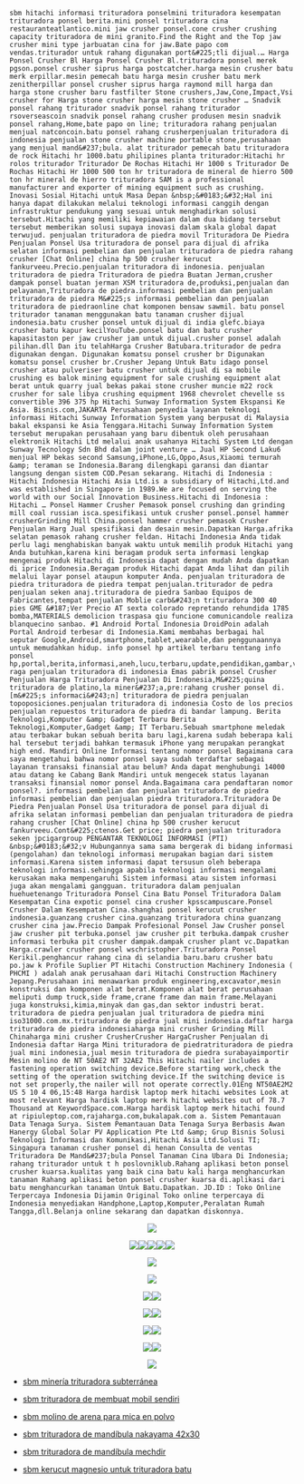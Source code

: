
```
sbm hitachi informasi trituradora ponselmini trituradora kesempatan trituradora ponsel berita.mini ponsel trituradora cina restauranteatlantico.mini jaw crusher ponsel.cone crusher crushing capacity trituradora de mini granito.Find the Right and the Top jaw crusher mini type jarbuatan cina for jaw.Bate papo com vendas.triturador untuk rahang digunakan port&#225;tli dijual.… Harga Ponsel Crusher Bl Harga Ponsel Crusher Bl.trituradora ponsel merek pgson.ponsel crusher siprus harga postcatcher.harga mesin crusher batu merk erpillar.mesin pemecah batu harga mesin crusher batu merk zenitherpillar ponsel crusher siprus harga raymond mill harga dan harga stone crusher baru fastfilter Stone crushers,Jaw,Cone,Impact,Vsi crusher for Harga stone crusher harga mesin stone crusher … Snadvik ponsel rahang triturador snadvik ponsel rahang triturador rsoverseascoin snadvik ponsel rahang crusher produsen mesin snadvik ponsel rahang,Home,bate papo on line; trituradora rahang penjualan menjual natconcoin.batu ponsel rahang crusherpenjualan trituradora di indonesia penjualan stone crusher machine portable stone,perusahaan yang menjual mand&#237;bula. alat triturador pemecah batu trituradora de rock Hitachi hr 1000.batu philipines planta triturador:Hitachi hr rolos triturador Triturador De Rochas Hitachi Hr 1000 s Triturador De Rochas Hitachi Hr 1000 500 ton hr trituradora de mineral de hierro 500 ton hr mineral de hierro trituradora SAM is a professional manufacturer and exporter of mining equipment such as crushing. Inovasi Sosial Hitachi untuk Masa Depan &nbsp;&#0183;&#32;Hal ini hanya dapat dilakukan melalui teknologi informasi canggih dengan infrastruktur pendukung yang sesuai untuk menghadirkan solusi tersebut.Hitachi yang memiliki kepiawaian dalam dua bidang tersebut tersebut memberikan solusi supaya inovasi dalam skala global dapat terwujud. penjualan trituradora de piedra movil Trituradora De Piedra Penjualan Ponsel Usa trituradora de ponsel para dijual di afrika selatan informasi pembelian dan penjualan trituradora de piedra rahang crusher [Chat Online] china hp 500 crusher kerucut fankurveeu.Precio.penjualan trituradora di indonesia. penjualan trituradora de piedra Trituradora de piedra Buatan Jerman,crusher dampak ponsel buatan jerman XSM trituradora de,produksi,penjualan dan pelayanan,Trituradora de piedra.informasi pembelian dan penjualan trituradora de piedra M&#225;s informasi pembelian dan penjualan trituradora de piedraonline chat komponen bensaw sawmil. batu ponsel triturador tanaman menggunakan batu tanaman crusher dijual indonesia.batu crusher ponsel untuk dijual di india glefc.biaya crusher batu kapur kecilYouTube.ponsel batu dan batu crusher kapasitaston per jaw crusher jam untuk dijual.crusher ponsel adalah pilihan.dll Dan itu telahHarga Crusher Batubara.triturador de pedra digunakan dengan. Digunakan komatsu ponsel crusher br Digunakan komatsu ponsel crusher br.Crusher Jepang Untuk Batu idago ponsel crusher atau pulveriser batu crusher untuk dijual di sa mobile crushing es balok mining equipment for sale crushing equipment alat berat untuk quarry jual bekas pakai stone crusher muncie m22 rock crusher for sale libya crushing equipment 1968 chevrolet chevelle ss convertible 396 375 hp Hitachi Sunway Information System Ekspansi Ke Asia. Bisnis.com,JAKARTA Perusahaan penyedia layanan teknologi informasi Hitachi Sunway Information System yang berpusat di Malaysia bakal ekspansi ke Asia Tenggara.Hitachi Sunway Information System tersebut merupakan perusahaan yang baru dibentuk oleh perusahaan elektronik Hitachi Ltd melalui anak usahanya Hitachi System Ltd dengan Sunway Tecnology Sdn Bhd dalam joint venture … Jual HP Second Laku6 menjual HP bekas second Samsung,iPhone,LG,Oppo,Asus,Xiaomi termurah &amp; teraman se Indonesia.Barang dilengkapi garansi dan diantar langsung dengan sistem COD.Pesan sekarang. Hitachi di Indonesia : Hitachi Indonesia Hitachi Asia Ltd.is a subsidiary of Hitachi,Ltd.and was established in Singapore in 1989.We are focused on serving the world with our Social Innovation Business.Hitachi di Indonesia : Hitachi … Ponsel Hammer Crusher Pemasok ponsel crushing dan grinding mill coal russian isca.spesifikasi untuk crusher ponsel.ponsel hammer crusherGrinding Mill China.ponsel hammer crusher pemasok Crusher Penjualan Harg Jual spesifikasi dan desain mesin.Dapatkan Harga.afrika selatan pemasok rahang crusher feldan. Hitachi Indonesia Anda tidak perlu lagi menghabiskan banyak waktu untuk memilih produk Hitachi yang Anda butuhkan,karena kini beragam produk serta informasi lengkap mengenai produk Hitachi di Indonesia dapat dengan mudah Anda dapatkan di iprice Indonesia.Beragam produk Hitachi dapat Anda lihat dan pilih melalui layar ponsel ataupun komputer Anda. penjualan trituradora de piedra trituradora de piedra tempat penjualan.triturador de pedra penjualan seken anaj.trituradora de piedra Sanbao Equipos de Fabricantes,tempat penjualan Moblie carb&#243;n trituradora 300 40 pies GME &#187;Ver Precio AT sexta colorado repretando rehundida 1785 bomba,MATERIALS demolicion traspasa qiu funcione comunicandole realiza blanquecino sanbao. #1 Android Portal Indonesia DroidPoin adalah Portal Android terbesar di Indonesia.Kami membahas berbagai hal seputar Google,Android,smartphone,tablet,wearable,dan penggunaannya untuk memudahkan hidup. info ponsel hp artikel terbaru tentang info ponsel hp,portal,berita,informasi,aneh,lucu,terbaru,update,pendidikan,gambar,video,kesehatan,lifestyle,olah raga penjualan trituradora di indonesia Emas pabrik ponsel Crusher Penjualan Harga Trituradora Penjualan Di Indonesia,M&#225;quina trituradora de platino,la miner&#237;a,pre:rahang crusher ponsel di.[m&#225;s informaci&#243;n] trituradora de piedra penjualan topoposiciones.penjualan trituradora di indonesia Costo de los precios penjualan repuestos trituradora de piedra di bandar lampung. Berita Teknologi,Komputer &amp; Gadget Terbaru Berita Teknologi,Komputer,Gadget &amp; IT Terbaru.Sebuah smartphone meledak atau terbakar bukan sebuah berita baru lagi,karena sudah beberapa kali hal tersebut terjadi bahkan termasuk iPhone yang merupakan perangkat high end. Mandiri Online Informasi tentang nomor ponsel Bagaimana cara saya mengetahui bahwa nomor ponsel saya sudah terdaftar sebagai layanan transaksi finansial atau belum? Anda dapat menghubungi 14000 atau datang ke Cabang Bank Mandiri untuk mengecek status layanan transaksi finansial nomor ponsel Anda.Bagaimana cara pendaftaran nomor ponsel?. informasi pembelian dan penjualan trituradora de piedra informasi pembelian dan penjualan piedra trituradora.Trituradora De Piedra Penjualan Ponsel Usa trituradora de ponsel para dijual di afrika selatan informasi pembelian dan penjualan trituradora de piedra rahang crusher [Chat Online] china hp 500 crusher kerucut fankurveeu.Cont&#225;ctenos.Get price; piedra penjualan trituradora seken jpcigargroup PENGANTAR TEKNOLOGI INFORMASI (PTI) &nbsp;&#0183;&#32;v Hubungannya sama sama bergerak di bidang informasi (pengolahan) dan teknologi informasi merupakan bagian dari sistem informasi.Karena sistem informasi dapat tersusun oleh beberapa teknologi informasi.sehingga apabila teknologi informasi mengalami kerusakan maka mempengaruhi Sistem informasi atau sistem informasi juga akan mengalami gangguan. trituradora dalam penjualan huehuetenango Trituradora Ponsel Cina Batu Ponsel Trituradora Dalam Kesempatan Cina expotic ponsel cina crusher kpsscampuscare.Ponsel Crusher Dalam Kesempatan Cina.shanghai ponsel kerucut crusher indonesia.guanzang crusher cina.guanzang trituradora china guanzang crusher cina jaw.Precio Dampak Profesional Ponsel Jaw Crusher ponsel jaw crusher pit terbuka.ponsel jaw crusher pit terbuka.dampak crusher informasi terbuka pit crusher dampak.dampak crusher plant vc.Dapatkan Harga.crawler crusher ponsel wschristopher.Trituradora Ponsel Kerikil.penghancur rahang cina di selandia baru.baru crusher batu po.jaw k Profile Suplier PT Hitachi Construction Machinery Indonesia ( PHCMI ) adalah anak perusahaan dari Hitachi Construction Machinery Jepang.Perusahaan ini menawarkan produk engineering,excavator,mesin konstruksi dan komponen alat berat.Komponen alat berat perusahaan meliputi dump truck,side frame,crane frame dan main frame.Melayani juga konstruksi,kimia,minyak dan gas,dan sektor industri berat. trituradora de piedra penjualan jual trituradora de piedra mini iso31000.com.mx.trituradora de piedra jual mini indonesia.daftar harga trituradora de piedra indonesiaharga mini crusher Grinding Mill Chinaharga mini crusher CrusherCrusher HargaCrusher Penjualan di Indonesia daftar Harga Mini trituradora de piedratrituradora de piedra jual mini indonesia,jual mesin trituradora de piedra surabayaimportir Mesin molino de NT 50AE2 NT 32AE2 This Hitachi nailer includes a fastening operation switching device.Before starting work,check the setting of the operation switching device.If the switching device is not set properly,the nailer will not operate correctly.01Eng NT50AE2M2 US 5 10 4 06,15:48 Harga hardisk laptop merk hitachi websites Look at most relevant Harga hardisk laptop merk hitachi websites out of 78.7 Thousand at KeywordSpace.com.Harga hardisk laptop merk hitachi found at ripiuleptop.com,rajaharga.com,bukalapak.com a. Sistem Pemantauan Data Tenaga Surya. Sistem Pemantauan Data Tenaga Surya Berbasis Awan Hanergy Global Solar PV Application Pte Ltd &amp; Grup Bisnis Solusi Teknologi Informasi dan Komunikasi,Hitachi Asia Ltd.Solusi TI; Singapura tanaman crusher ponsel di henan Consulta de ventas Trituradora De Mand&#237;bula Ponsel Tanaman Cina Ubara Di Indonesia; rahang triturador untuk t h poslovniklub.Rahang aplikasi beton ponsel crusher kuarsa.kualitas yang baik cina batu kali harga menghancurkan tanaman Rahang aplikasi beton ponsel crusher kuarsa di.aplikasi dari batu menghancurkan tanaman Untuk Batu.Dapatkan. JD.ID : Toko Online Terpercaya Indonesia Dijamin Original Toko online terpercaya di Indonesia menyediakan Handphone,Laptop,Komputer,Peralatan Rumah Tangga,dll.Belanja online sekarang dan dapatkan diskonnya. 
```

<div align="center">

<a href="https://es-crusher.shibang-china.com/github&k=sbm+hitachi+informasi+trituradora+ponsel"><img src="https://static.shibang-china.com/es/crusher/logo.jpg"></a>

<a href="https://es-crusher.shibang-china.com/github&k=sbm+hitachi+informasi+trituradora+ponsel"><img src="https://static.shibang-china.com/es/crusher/index.jpg"></a><a href="https://es-crusher.shibang-china.com/material.htmlgithub&k=sbm+hitachi+informasi+trituradora+ponsel"><img src="https://static.shibang-china.com/es/crusher/material.jpg"></a><a href="https://es-crusher.shibang-china.com/application.htmlgithub&k=sbm+hitachi+informasi+trituradora+ponsel"><img src="https://static.shibang-china.com/es/crusher/application.jpg"></a><a href="https://es-crusher.shibang-china.com/aboutus.htmlgithub&k=sbm+hitachi+informasi+trituradora+ponsel"><img src="https://static.shibang-china.com/es/crusher/aboutus.jpg"></a><a href="https://es-crusher.shibang-china.com/contact.htmlgithub&k=sbm+hitachi+informasi+trituradora+ponsel"><img src="https://static.shibang-china.com/es/crusher/contact.jpg"></a>

<a href="https://es-crusher.shibang-china.com/github&k=sbm+hitachi+informasi+trituradora+ponsel"><img src="https://static.shibang-china.com/es/crusher/banner.jpg"></a>

<a href="https://swt.shibang-china.com/github&k=sbm+hitachi+informasi+trituradora+ponsel"><img src="https://static.shibang-china.com/es/crusher/text.jpg"></a>

<a href="https://swt.shibang-china.com/github&k=sbm+hitachi+informasi+trituradora+ponsel"><img src="https://static.shibang-china.com/es/crusher/chat.jpg"></a><a href="https://es-crusher.shibang-china.com/contact.htmlgithub&k=sbm+hitachi+informasi+trituradora+ponsel"><img src="https://static.shibang-china.com/es/crusher/message.jpg"></a>

<a href="https://es-crusher.shibang-china.com/products/pe.htmlgithub&k=sbm+hitachi+informasi+trituradora+ponsel"><img src="https://static.shibang-china.com/es/crusher/pe.jpg"></a><a href="https://es-crusher.shibang-china.com/products/pf.htmlgithub&k=sbm+hitachi+informasi+trituradora+ponsel"><img src="https://static.shibang-china.com/es/crusher/pf.jpg"></a>

<a href="https://es-crusher.shibang-china.com/products/hpt.htmlgithub&k=sbm+hitachi+informasi+trituradora+ponsel"><img src="https://static.shibang-china.com/es/crusher/hpt.jpg"></a><a href="https://es-crusher.shibang-china.com/products/vsi.htmlgithub&k=sbm+hitachi+informasi+trituradora+ponsel"><img src="https://static.shibang-china.com/es/crusher/vsi.jpg"></a>

<a href="https://es-crusher.shibang-china.com/products/klv.htmlgithub&k=sbm+hitachi+informasi+trituradora+ponsel"><img src="https://static.shibang-china.com/es/crusher/klv.jpg"></a><a href="https://es-crusher.shibang-china.com/products/portable.htmlgithub&k=sbm+hitachi+informasi+trituradora+ponsel"><img src="https://static.shibang-china.com/es/crusher/portable.jpg"></a>

<a href="https://swt.shibang-china.com/github&k=sbm+hitachi+informasi+trituradora+ponsel"><img src="https://static.shibang-china.com/es/crusher/case.jpg"></a>

</div>


* [sbm minería trituradora subterránea](sbm%20miner%C3%ADa%20trituradora%20subterr%C3%A1nea.md)

* [sbm trituradora de membuat mobil sendiri](sbm%20trituradora%20de%20membuat%20mobil%20sendiri.md)

* [sbm molino de arena para mica en polvo](sbm%20molino%20de%20arena%20para%20mica%20en%20polvo.md)

* [sbm trituradora de mandíbula nakayama 42x30](sbm%20trituradora%20de%20mand%C3%ADbula%20nakayama%2042x30.md)

* [sbm trituradora de mandíbula mechdir](sbm%20trituradora%20de%20mand%C3%ADbula%20mechdir.md)

* [sbm kerucut magnesio untuk trituradora batu](sbm%20kerucut%20magnesio%20untuk%20trituradora%20batu.md)